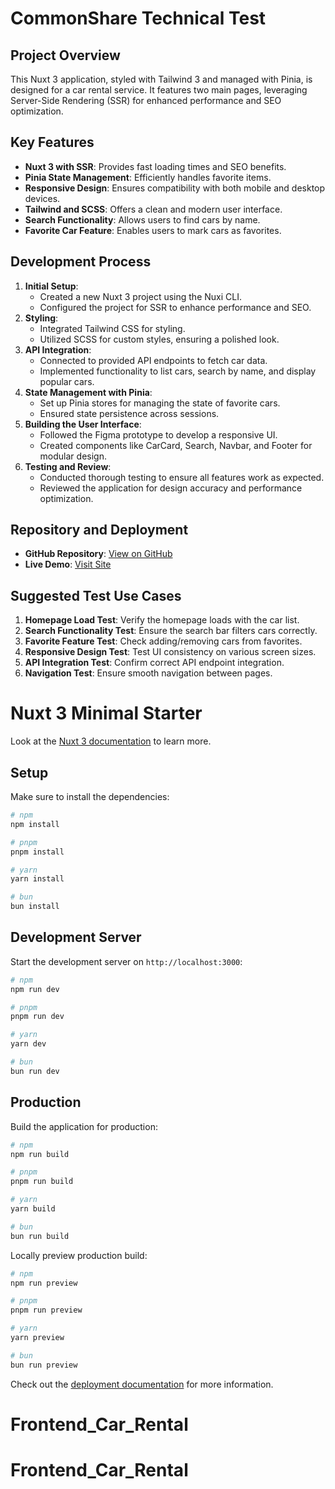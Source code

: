 # CommonShare Technical Test

## Project Overview
This Nuxt 3 application, styled with Tailwind 3 and managed with Pinia, is designed for a car rental service. It features two main pages, leveraging Server-Side Rendering (SSR) for enhanced performance and SEO optimization.

## Key Features
- **Nuxt 3 with SSR**: Provides fast loading times and SEO benefits.
- **Pinia State Management**: Efficiently handles favorite items.
- **Responsive Design**: Ensures compatibility with both mobile and desktop devices.
- **Tailwind and SCSS**: Offers a clean and modern user interface.
- **Search Functionality**: Allows users to find cars by name.
- **Favorite Car Feature**: Enables users to mark cars as favorites.

## Development Process
1. **Initial Setup**:
   - Created a new Nuxt 3 project using the Nuxi CLI.
   - Configured the project for SSR to enhance performance and SEO.
2. **Styling**:
   - Integrated Tailwind CSS for styling.
   - Utilized SCSS for custom styles, ensuring a polished look.
3. **API Integration**:
   - Connected to provided API endpoints to fetch car data.
   - Implemented functionality to list cars, search by name, and display popular cars.
4. **State Management with Pinia**:
   - Set up Pinia stores for managing the state of favorite cars.
   - Ensured state persistence across sessions.
5. **Building the User Interface**:
   - Followed the Figma prototype to develop a responsive UI.
   - Created components like CarCard, Search, Navbar, and Footer for modular design.
6. **Testing and Review**:
   - Conducted thorough testing to ensure all features work as expected.
   - Reviewed the application for design accuracy and performance optimization.

## Repository and Deployment
- **GitHub Repository**: [View on GitHub](https://github.com/sbeuran/commonshare-technical-test)
- **Live Demo**: [Visit Site](https://commonshare-technical-test.vercel.app/)

## Suggested Test Use Cases
1. **Homepage Load Test**: Verify the homepage loads with the car list.
2. **Search Functionality Test**: Ensure the search bar filters cars correctly.
3. **Favorite Feature Test**: Check adding/removing cars from favorites.
4. **Responsive Design Test**: Test UI consistency on various screen sizes.
5. **API Integration Test**: Confirm correct API endpoint integration.
6. **Navigation Test**: Ensure smooth navigation between pages.


# Nuxt 3 Minimal Starter

Look at the [Nuxt 3 documentation](https://nuxt.com/docs/getting-started/introduction) to learn more.

## Setup

Make sure to install the dependencies:

```bash
# npm
npm install

# pnpm
pnpm install

# yarn
yarn install

# bun
bun install
```

## Development Server

Start the development server on `http://localhost:3000`:

```bash
# npm
npm run dev

# pnpm
pnpm run dev

# yarn
yarn dev

# bun
bun run dev
```

## Production

Build the application for production:

```bash
# npm
npm run build

# pnpm
pnpm run build

# yarn
yarn build

# bun
bun run build
```

Locally preview production build:

```bash
# npm
npm run preview

# pnpm
pnpm run preview

# yarn
yarn preview

# bun
bun run preview
```

Check out the [deployment documentation](https://nuxt.com/docs/getting-started/deployment) for more information.
# Frontend_Car_Rental
# Frontend_Car_Rental
